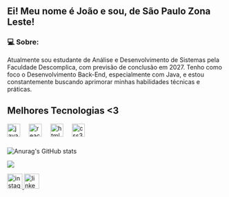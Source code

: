 <h2 align="left">Ei! Meu nome é João e sou, de São Paulo Zona Leste!</h2>

###

<h3>💻 Sobre:</h3>

<p>Atualmente sou estudante de Análise e Desenvolvimento de Sistemas pela Faculdade Descomplica, com previsão de conclusão em 2027. Tenho como foco o Desenvolvimento Back-End, especialmente com Java, e estou constantemente buscando aprimorar minhas habilidades técnicas e práticas.</p>

###
<h2>Melhores Tecnologias <3</h2>
  
<div align="left">
  <img src="https://cdn.jsdelivr.net/gh/devicons/devicon/icons/javascript/javascript-original.svg" height="30" alt="javascript logo"  />
  <img width="12" />
  <img src="https://cdn.jsdelivr.net/gh/devicons/devicon/icons/react/react-original.svg" height="30" alt="react logo"  />
  <img width="12" />
  <img src="https://cdn.jsdelivr.net/gh/devicons/devicon/icons/html5/html5-original.svg" height="30" alt="html5 logo"  />
  <img width="12" />
  <img src="https://cdn.jsdelivr.net/gh/devicons/devicon/icons/css3/css3-original.svg" height="30" alt="css3 logo"  />
</div>

###
<div align="left">
  <div style="display: inline_block">
    
  ![Anurag's GitHub stats](https://github-readme-stats.vercel.app/api?username=Jvzindev&show_icons=true&theme=radical)
  
  ![](https://github-readme-stats.vercel.app/api/top-langs/?username=Jvzindev&theme=radical&hide_border=false&include_all_commits=true&count_private=true&layout=compact)
  </div>
</div>

<div align="left">
  <a href="https://www.instagram.com/eu.joaosz/" target="_blank">
    <img src="https://img.shields.io/static/v1?message=Instagram&logo=instagram&label=&color=E4405F&logoColor=white&labelColor=&style=for-the-badge" height="35" alt="instagram logo"  />
  </a>
  <a href="https://www.linkedin.com/in/eu-joaosz/" target="_blank">
    <img src="https://img.shields.io/static/v1?message=LinkedIn&logo=linkedin&label=&color=0077B5&logoColor=white&labelColor=&style=for-the-badge" height="35" alt="linkedin logo"  />
  </a>
</div>
